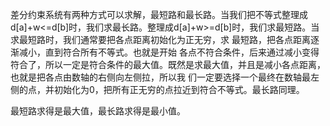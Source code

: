 差分约束系统有两种方式可以求解，最短路和最长路。当我们把不等式整理成d[a]+w<=d[b]时，我们求最长路。整理成d[a]+w>=d[b]时，我们求最短路。当求最短路时，我们通常要把各点距离初始化为正无穷，求              最短路，把各点距离逐渐减小，直到符合所有不等式。也就是开始 各点不符合条件，后来通过减小变得符合了，所以一定是符合条件的最大值。既然是求最大值，并且是减小各点距离，也就是把各点由数轴的右侧向左侧拉，所以我 们一定要选择一个最终在数轴最左侧的点，并初始化为0，把所有正无穷的点拉近到符合不等式。最长路同理。

 最短路求得是最大值，最长路求得是最小值。